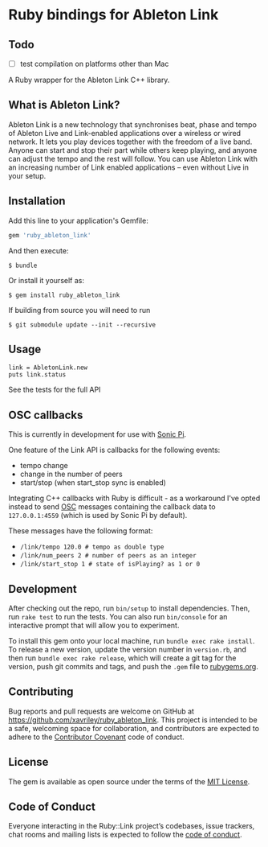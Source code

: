 # Ruby bindings for Ableton Link

## Todo

-[ ] test compilation on platforms other than Mac

A Ruby wrapper for the Ableton Link C++ library.

## What is Ableton Link?

Ableton Link is a new technology that synchronises beat, phase and tempo of
Ableton Live and Link-enabled applications over a wireless or wired network. It
lets you play devices together with the freedom of a live band. Anyone can start
and stop their part while others keep playing, and anyone can adjust the tempo
and the rest will follow. You can use Ableton Link with an increasing number of
Link enabled applications – even without Live in your setup.

## Installation

Add this line to your application's Gemfile:

```ruby
gem 'ruby_ableton_link'
```

And then execute:

    $ bundle

Or install it yourself as:

    $ gem install ruby_ableton_link

If building from source you will need to run

    $ git submodule update --init --recursive

## Usage

```
link = AbletonLink.new
puts link.status
```

See the tests for the full API

## OSC callbacks

This is currently in development for use with [Sonic Pi](https://sonic-pi.net/).

One feature of the Link API is callbacks for the following events:

* tempo change
* change in the number of peers
* start/stop (when start_stop sync is enabled)

Integrating C++ callbacks with Ruby is difficult - as a workaround I've opted
instead to send [OSC](http://opensoundcontrol.org/spec-1_0) messages containing
the callback data to `127.0.0.1:4559` (which is used by Sonic Pi by default).

These messages have the following format:

* `/link/tempo 120.0 # tempo as double type`
* `/link/num_peers 2 # number of peers as an integer`
* `/link/start_stop 1 # state of isPlaying? as 1 or 0`

## Development

After checking out the repo, run `bin/setup` to install dependencies. Then, run
`rake test` to run the tests. You can also run `bin/console` for an interactive
prompt that will allow you to experiment.

To install this gem onto your local machine, run `bundle exec rake install`. To
release a new version, update the version number in `version.rb`, and then run
`bundle exec rake release`, which will create a git tag for the version, push
git commits and tags, and push the `.gem` file to
[rubygems.org](https://rubygems.org).

## Contributing

Bug reports and pull requests are welcome on GitHub at
https://github.com/xavriley/ruby_ableton_link. This project is intended to be a
safe, welcoming space for collaboration, and contributors are expected to adhere
to the [Contributor Covenant](http://contributor-covenant.org) code of conduct.

## License

The gem is available as open source under the terms of the [MIT
License](https://opensource.org/licenses/MIT).

## Code of Conduct

Everyone interacting in the Ruby::Link project’s codebases, issue trackers, chat
rooms and mailing lists is expected to follow the [code of
conduct](https://github.com/xavriley/ruby_link/blob/master/CODE_OF_CONDUCT.md).
